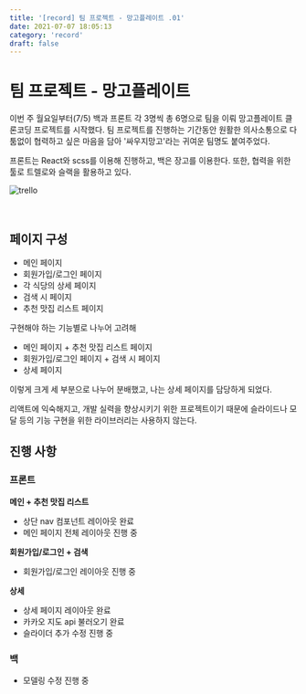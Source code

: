 ```yaml
---
title: '[record] 팀 프로젝트 - 망고플레이트 .01'
date: 2021-07-07 18:05:13
category: 'record'
draft: false
---
```


# 팀 프로젝트 - 망고플레이트

이번 주 월요일부터(7/5) 백과 프론트 각 3명씩 총 6명으로 팀을 이뤄 망고플레이트 클론코딩 프로젝트를 시작했다. 팀 프로젝트를 진행하는 기간동안 원활한 의사소통으로 다툼없이 협력하고 싶은 마음을 담아 '싸우지망고'라는 귀여운 팀명도 붙여주었다.

프론트는 React와 scss를 이용해 진행하고, 백은 장고를 이용한다.
또한, 협력을 위한 툴로 트렐로와 슬랙을 활용하고 있다.

![trello](https://images.velog.io/images/anachrosh/post/c1b570d0-1051-4a02-b4da-e4420d457064/8b6f7d1b-9027-43a8-abd2-833b062561de.png)

<br />

## 페이지 구성

- 메인 페이지
- 회원가입/로그인 페이지
- 각 식당의 상세 페이지
- 검색 시 페이지
- 추천 맛집 리스트 페이지

구현해야 하는 기능별로 나누어 고려해

- 메인 페이지 + 추천 맛집 리스트 페이지
- 회원가입/로그인 페이지 + 검색 시 페이지
- 상세 페이지

이렇게 크게 세 부분으로 나누어 분배했고, 나는 상세 페이지를 담당하게 되었다.

리액트에 익숙해지고, 개발 실력을 향상시키기 위한 프로젝트이기 때문에 슬라이드나 모달 등의 기능 구현을 위한 라이브러리는 사용하지 않는다.

## 진행 사항

### 프론트

**메인 + 추천 맛집 리스트**

- 상단 nav 컴포넌트 레이아웃 완료
- 메인 페이지 전체 레이아웃 진행 중

**회원가입/로그인 + 검색**

- 회원가입/로그인 레이아웃 진행 중

**상세**

- 상세 페이지 레이아웃 완료
- 카카오 지도 api 불러오기 완료
- 슬라이더 추가 수정 진행 중

### 백

- 모델링 수정 진행 중

<br/>
<br/>
<br/>
<br/>
